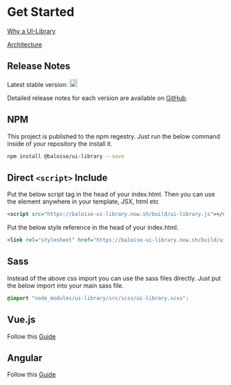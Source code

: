 # Get Started

[Why a UI-Library](docs/introduction/why.md)

[Architecture](docs/introduction/architecture.md)

## Release Notes

Latest stable version: <a href="https://badge.fury.io/js/%40baloise%2Fui-library"><img src="https://badge.fury.io/js/%40baloise%2Fui-library.svg" alt="npm version" height="18"></a>

Detailed release notes for each version are available on [GitHub](https://github.com/baloise/ui-library/releases).

## NPM

This project is published to the npm regestry. Just run the below command inside of your repository the install it.

```bash
npm install @baloise/ui-library --save
```

## Direct `<script>` Include

Put the below script tag in the head of your index.html.
Then you can use the element anywhere in your template, JSX, html etc

<!-- The snippet.plugin looks for the html lang, so to avoid that we use xml here -->

```xml
<script src="https://baloise-ui-library.now.sh/build/ui-library.js"></script>
```

Put the below style reference in the head of your index.html.

<!-- The snippet.plugin looks for the html lang, so to avoid that we use xml here -->

```xml
<link rel="stylesheet" href="https://baloise-ui-library.now.sh/build/ui-library.css" />
```

## Sass

Instead of the above css import you can use the sass files directly. Just put the below import into your main sass file.

```scss
@import "node_modules/ui-library/src/scss/ui-library.scss";
```

## Vue.js

Follow this [Guide](https://stenciljs.com/docs/vue)

## Angular

Follow this [Guide](https://stenciljs.com/docs/angular)
